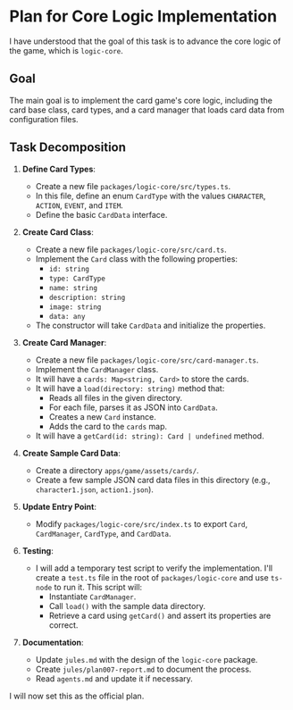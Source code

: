 # Plan for Core Logic Implementation

I have understood that the goal of this task is to advance the core logic of the game, which is `logic-core`.

## Goal

The main goal is to implement the card game's core logic, including the card base class, card types, and a card manager that loads card data from configuration files.

## Task Decomposition

1.  **Define Card Types**:
    *   Create a new file `packages/logic-core/src/types.ts`.
    *   In this file, define an enum `CardType` with the values `CHARACTER`, `ACTION`, `EVENT`, and `ITEM`.
    *   Define the basic `CardData` interface.

2.  **Create Card Class**:
    *   Create a new file `packages/logic-core/src/card.ts`.
    *   Implement the `Card` class with the following properties:
        *   `id: string`
        *   `type: CardType`
        *   `name: string`
        *   `description: string`
        *   `image: string`
        *   `data: any`
    *   The constructor will take `CardData` and initialize the properties.

3.  **Create Card Manager**:
    *   Create a new file `packages/logic-core/src/card-manager.ts`.
    *   Implement the `CardManager` class.
    *   It will have a `cards: Map<string, Card>` to store the cards.
    *   It will have a `load(directory: string)` method that:
        *   Reads all files in the given directory.
        *   For each file, parses it as JSON into `CardData`.
        *   Creates a new `Card` instance.
        *   Adds the card to the `cards` map.
    *   It will have a `getCard(id: string): Card | undefined` method.

4.  **Create Sample Card Data**:
    *   Create a directory `apps/game/assets/cards/`.
    *   Create a few sample JSON card data files in this directory (e.g., `character1.json`, `action1.json`).

5.  **Update Entry Point**:
    *   Modify `packages/logic-core/src/index.ts` to export `Card`, `CardManager`, `CardType`, and `CardData`.

6.  **Testing**:
    *   I will add a temporary test script to verify the implementation. I'll create a `test.ts` file in the root of `packages/logic-core` and use `ts-node` to run it. This script will:
        *   Instantiate `CardManager`.
        *   Call `load()` with the sample data directory.
        *   Retrieve a card using `getCard()` and assert its properties are correct.

7.  **Documentation**:
    *   Update `jules.md` with the design of the `logic-core` package.
    *   Create `jules/plan007-report.md` to document the process.
    *   Read `agents.md` and update it if necessary.

I will now set this as the official plan.
